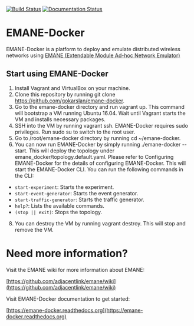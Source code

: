 [![Build Status](https://travis-ci.com/gokarslan/emane-docker.svg?token=q3HaKjfJDzXzenoF3wmP&branch=master)](https://travis-ci.com/gokarslan/emane-docker)
[![Documentation Status](https://readthedocs.org/projects/emane-docker/badge/?version=latest)](https://emane-docker.readthedocs.io/en/latest/?badge=latest)

# EMANE-Docker

EMANE-Docker is a platform to deploy and emulate distributed wireless networks using [EMANE (Extendable Module Ad-hoc Network Emulator)](https://github.com/adjacentlink/emane) 


## Start using EMANE-Docker

1. Install Vagrant and VirtualBox on your machine.
2. Clone this repository by running git clone https://github.com/gokarslan/emane-docker.
3. Go to the emane-docker directory and run vagrant up. This command will bootstrap a VM running Ubuntu 16.04. Wait until Vagrant starts the VM and installs necessary packages.
4. SSH into the VM by running vagrant ssh.
EMANE-Docker requires sudo privileges. Run sudo su to switch to the root user.
6. Go to /root/emane-docker directory by running cd ~/emane-docker.
7. You can now run EMANE-Docker by simply running ./emane-docker --start. This will deploy the topology under emane_docker/topology.default.yaml. Please refer to Configuring EMANE-Docker for the details of configuring EMANE-Docker. This will start the EMANE-Docker CLI. You can run the following commands in the CLI:
- `start-experiment`: Starts the experiment.
- `start-event-generator`: Starts the event generator.
- `start-traffic-generator`: Starts the traffic generator.
- `help?`: Lists the available commands.
- `(stop || exit)`: Stops the topology.

8. You can destroy the VM by running vagrant destroy. This will stop and remove the VM. 

# Need more information?

Visit the EMANE wiki for more information about EMANE:

[https://github.com/adjacentlink/emane/wiki](https://github.com/adjacentlink/emane/wiki)

Visit EMANE-Docker documentation to get started:

[https://emane-docker.readthedocs.org](https://emane-docker.readthedocs.org)
